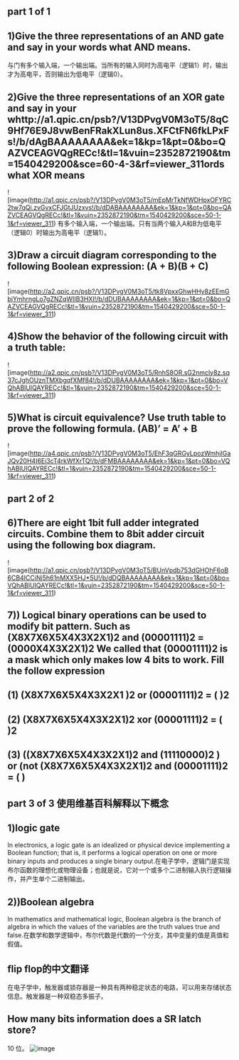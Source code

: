  ## part 1 of 1
 ## 1)Give the three representations of an AND gate and say in your words what AND means.

与门有多个输入端，一个输出端。当所有的输入同时为高电平（逻辑1）时，输出才为高电平，否则输出为低电平（逻辑0）。
## 2)Give the three representations of an XOR gate and say in your whttp://a1.qpic.cn/psb?/V13DPvgV0M3oT5/8qC9Hf76E9J8vwBenFRakXLun8us.XFCtFN6fkLPxFs!/b/dAgBAAAAAAAA&ek=1&kp=1&pt=0&bo=QAZVCEAGVQgRECc!&tl=1&vuin=2352872190&tm=1540429200&sce=60-4-3&rf=viewer_311ords what XOR means
![image(http://a1.qpic.cn/psb?/V13DPvgV0M3oT5/mEpMrTkNfWDHpxOFYRC2tw7qQi.zvGvxCFJGtJUzxvs!/b/dDABAAAAAAAA&ek=1&kp=1&pt=0&bo=QAZVCEAGVQgRECc!&tl=1&vuin=2352872190&tm=1540429200&sce=50-1-1&rf=viewer_311)
有多个输入端，一个输出端。只有当两个输入A和B为低电平（逻辑0）时输出为高电平（逻辑1）。
## 3)Draw a circuit diagram corresponding to the following Boolean expression: (A + B)(B + C)
![image(http://a2.qpic.cn/psb?/V13DPvgV0M3oT5/tk8VpxxGhwHHy8zEEmGbjYmhrngLo7gZNZqWIIB3HXI!/b/dDUBAAAAAAAA&ek=1&kp=1&pt=0&bo=QAZVCEAGVQgRECc!&tl=1&vuin=2352872190&tm=1540429200&sce=50-1-1&rf=viewer_311)
## 4)Show the behavior of the following circuit with a truth table:
![image(http://a2.qpic.cn/psb?/V13DPvgV0M3oT5/RnhS8OR.sG2nmcly8z.sq37cJghOUznTMXbgqfXMf84!/b/dDUBAAAAAAAA&ek=1&kp=1&pt=0&bo=VQhABlUIQAYRECc!&tl=1&vuin=2352872190&tm=1540429200&sce=50-1-1&rf=viewer_311)
## 5)What is circuit equivalence? Use truth table to prove the following formula. (AB)’ = A’ + B
 ![image(http://a4.qpic.cn/psb?/V13DPvgV0M3oT5/EhF3qGRGyLpozWmhjIGaJQv20H4I6Ei3cT4rkWfXrTQ!/b/dFMBAAAAAAAA&ek=1&kp=1&pt=0&bo=VQhABlUIQAYRECc!&tl=1&vuin=2352872190&tm=1540429200&sce=50-1-1&rf=viewer_311)
## part 2 of 2
## 6)There are eight 1bit full adder integrated circuits. Combine them to 8bit adder circuit using the following box diagram.
![image(http://a1.qpic.cn/psb?/V13DPvgV0M3oT5/BUnVpdb753dGHOhF6oB6CB4ICCiNj5h61nMXX5HJ*5U!/b/dDQBAAAAAAAA&ek=1&kp=1&pt=0&bo=VQhABlUIQAYRECc!&tl=1&vuin=2352872190&tm=1540429200&sce=50-1-1&rf=viewer_311)
## 7)) Logical binary operations can be used to modify bit pattern. Such as (X8X7X6X5X4X3X2X1)2 and (00001111)2 = (0000X4X3X2X1)2 We called that (00001111)2 is a mask which only makes low 4 bits to work. Fill the follow expression
## (1) (X8X7X6X5X4X3X2X1 )2 or (00001111)2 = ( )2
## (2) (X8X7X6X5X4X3X2X1)2 xor (00001111)2 = ( )2
## (3) ((X8X7X6X5X4X3X2X1)2 and (11110000)2 ) or (not (X8X7X6X5X4X3X2X1)2 and (00001111)2 = ( )
## part 3 of 3 使用维基百科解释以下概念
## 1)logic gate
In electronics, a logic gate is an idealized or physical device implementing a Boolean function; that is, it performs a logical operation on one or more binary inputs and produces a single binary output.在电子学中，逻辑门是实现布尔函数的理想化或物理设备；也就是说，它对一个或多个二进制输入执行逻辑操作，并产生单个二进制输出。
## 2))Boolean algebra
In mathematics and mathematical logic, Boolean algebra is the branch of algebra in which the values of the variables are the truth values true and false.在数学和数学逻辑中，布尔代数是代数的一个分支，其中变量的值是真值和假值。
## flip flop的中文翻译
在电子学中，触发器或锁存器是一种具有两种稳定状态的电路，可以用来存储状态信息。触发器是一种双稳态多振子。
## How many bits information does a SR latch store?
10 位。
![image](http://a1.qpic.cn/psb?/V13DPvgV0M3oT5/8qC9Hf76E9J8vwBenFRakXLun8us.XFCtFN6fkLPxFs!/b/dAgBAAAAAAAA&ek=1&kp=1&pt=0&bo=QAZVCEAGVQgRECc!&tl=1&vuin=2352872190&tm=1540429200&sce=60-4-3&rf=viewer_311)
